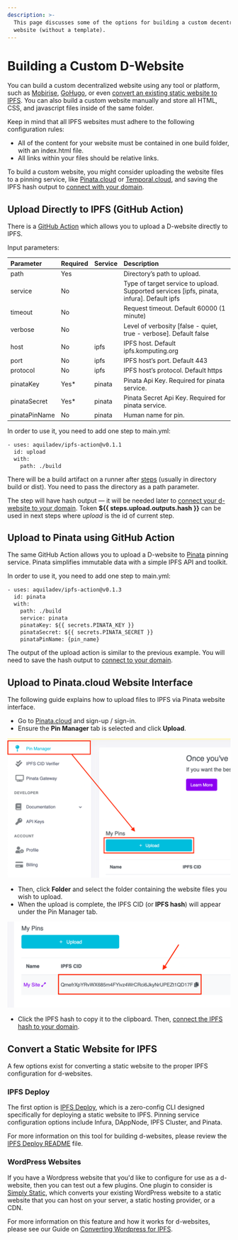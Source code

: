 ```yaml
---
description: >-
  This page discusses some of the options for building a custom decentralized
  website (without a template).
---
```


# Building a Custom D-Website

You can build a custom decentralized website using any tool or platform, such as [Mobirise](http://mobirise.com/), [GoHugo](https://gohugo.io/), or even [convert an existing static website to IPFS](building-a-custom-d-website.md#convert-a-static-website). You can also build a custom website manually and store all HTML, CSS, and javascript files inside of the same folder. 

Keep in mind that all IPFS websites must adhere to the following configuration rules:

* All of the content for your website must be contained in one build folder, with an index.html file.
* All links within your files should be relative links.

To build a custom website, you might consider uploading the website files to a pinning service, like [Pinata.cloud](https://www.pinata.cloud/) or [Temporal.cloud](https://temporal.cloud/), and saving the IPFS hash output to [connect with your domain](connecting-your-d-website-to-your-domain.md#option-3-build-a-customized-website-yourself-and-attach-your-ipfs-hash-to-your-domain).

## Upload Directly to IPFS \(GitHub Action\)

There is a [GitHub Action](https://github.com/marketplace/actions/upload-to-ipfs) which allows you to upload a D-website directly to IPFS.

Input parameters:

| Parameter | Required | Service | Description |
| :--- | :--- | :--- | :--- |
| path | Yes |  | Directory’s path to upload. |
| service | No |  | Type of target service to upload. Supported services \[ipfs, pinata, infura\]. Default ipfs |
| timeout | No |  | Request timeout. Default 60000 \(1 minute\) |
| verbose | No |  | Level of verbosity \[false - quiet, true - verbose\]. Default false |
| host | No | ipfs | IPFS host. Default ipfs.komputing.org |
| port | No | ipfs | IPFS host’s port. Default 443 |
| protocol | No | ipfs | IPFS host’s protocol. Default https |
| pinataKey | Yes\* | pinata | Pinata Api Key. Required for pinata service. |
| pinataSecret | Yes\* | pinata | Pinata Secret Api Key. Required for pinata service. |
| pinataPinName | No | pinata | Human name for pin. |

In order to use it, you need to add one step to main.yml:

```text
- uses: aquiladev/ipfs-action@v0.1.1
  id: upload
  with:
    path: ./build
```

There will be a build artifact on a runner after [steps](https://dapps-delivery-guide.readthedocs.io/en/latest/delivery/github-actions.html#step-1-create-pipeline) \(usually in directory build or dist\). You need to pass the directory as a path parameter.

The step will have hash output — it will be needed later to [connect your d-website to your domain](connecting-your-d-website-to-your-domain.md#option-3-build-a-customized-website-yourself-and-attach-your-ipfs-hash-to-your-domain). Token **${{ steps.upload.outputs.hash }}** can be used in next steps where _upload_ is the id of current step.

## Upload to Pinata using GitHub Action

The same GitHub Action allows you to upload a D-website to [Pinata](https://pinata.cloud/) pinning service. Pinata simplifies immutable data with a simple IPFS API and toolkit.

In order to use it, you need to add one step to main.yml:

```text
- uses: aquiladev/ipfs-action@v0.1.3
  id: pinata
  with:
    path: ./build
    service: pinata
    pinataKey: ${{ secrets.PINATA_KEY }}
    pinataSecret: ${{ secrets.PINATA_SECRET }}
    pinataPinName: {pin_name}
```

The output of the upload action is similar to the previous example. You will need to save the hash output to [connect to your domain](connecting-your-d-website-to-your-domain.md#option-3-build-a-customized-website-yourself-and-attach-your-ipfs-hash-to-your-domain).

## Upload to Pinata.cloud Website Interface

The following guide explains how to upload files to IPFS via Pinata website interface.

* Go to [Pinata.cloud](https://pinata.cloud/) and sign-up / sign-in.
* Ensure the **Pin Manager** tab is selected and click **Upload**.

![Locate the Pin Manager tab for uploading files to Pinata.cloud](../.gitbook/assets/pin-manager-pinata.png)

* Then, click **Folder** and select the folder containing the website files you wish to upload.
* When the upload is complete, the IPFS CID \(or **IPFS hash**\) will appear under the Pin Manager tab.

![Locate the IPFS Hash for your d-website in Pinata.cloud](../.gitbook/assets/ipfs-hash-pinata-web-interface.png)

* Click the IPFS hash to copy it to the clipboard. Then, [connect the IPFS hash to your domain](connecting-your-d-website-to-your-domain.md#option-3-build-a-customized-website-yourself-and-attach-your-ipfs-hash-to-your-domain).

## Convert a Static Website for IPFS

A few options exist for converting a static website to the proper IPFS configuration for d-websites.

### IPFS Deploy

The first option is [IPFS Deploy](https://github.com/ipfs-shipyard/ipfs-deploy), which is a zero-config CLI designed specifically for deploying a static website to IPFS. Pinning service configuration options include Infura, DAppNode, IPFS Cluster, and Pinata.

For more information on this tool for building d-websites, please review the [IPFS Deploy README](https://github.com/ipfs-shipyard/ipfs-deploy#readme) file.

### WordPress Websites

If you have a Wordpress website that you'd like to configure for use as a d-website, then you can test out a few plugins. One plugin to consider is [Simply Static](https://wordpress.org/plugins/simply-static/), which converts your existing WordPress website to a static website that you can host on your server, a static hosting provider, or a CDN. 

For more information on this feature and how it works for d-websites, please see our Guide on [Converting Wordpress for IPFS](https://community.unstoppabledomains.com/t/convert-wordpress-site-for-use-with-ipfs-guide/327).

